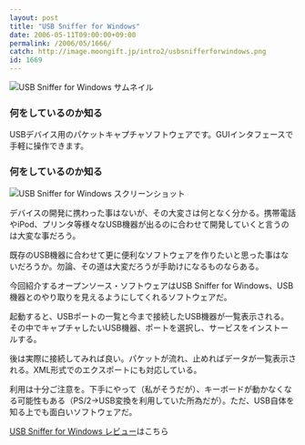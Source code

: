 ```yaml
---
layout: post
title: "USB Sniffer for Windows"
date: 2006-05-11T09:00:00+09:00
permalink: /2006/05/1666/
catch: http://image.moongift.jp/intro2/usbsnifferforwindows.png
id: 1669
---
```

 ![USB Sniffer for Windows サムネイル](http://image.moongift.jp/intro2/usbsnifferforwindows.t.png "USB Sniffer for Windows サムネイル")
  

### 何をしているのか知る
  
USBデバイス用のパケットキャプチャソフトウェアです。GUIインタフェースで手軽に操作できます。  
<!--more-->  

### 何をしているのか知る
  

![USB Sniffer for Windows スクリーンショット](http://image.moongift.jp/intro2/usbsnifferforwindows.png "USB Sniffer for Windows スクリーンショット")

  

デバイスの開発に携わった事はないが、その大変さは何となく分かる。携帯電話やiPod、プリンタ等様々なUSB機器が出るのに合わせて開発していくと言うのは大変な事だろう。

  

既存のUSB機器に合わせて更に便利なソフトウェアを作りたいと思った事はないだろうか。勿論、その道は大変だろうが手助けになるものならある。

  

今回紹介するオープンソース・ソフトウェアはUSB Sniffer for Windows、USB機器とのやり取りを見えるようにしてくれるソフトウェアだ。

  

起動すると、USBポートの一覧と今まで接続したUSB機器が一覧表示される。その中でキャプチャしたいUSB機器、ポートを選択し、サービスをインストールする。

  

後は実際に接続してみれば良い。パケットが流れ、止めればデータが一覧表示される。XML形式でのエクスポートにも対応している。

  

利用は十分ご注意を。下手にやって（私がそうだが）、キーボードが動かなくなる可能性もある（PS/2→USB変換を利用していた所為だが）。ただ、USB自体を知る上でも面白いソフトウェアだ。

  

[USB Sniffer for Windows レビュー](http://oss.moongift.jp/review/i-1672.html)はこちら

